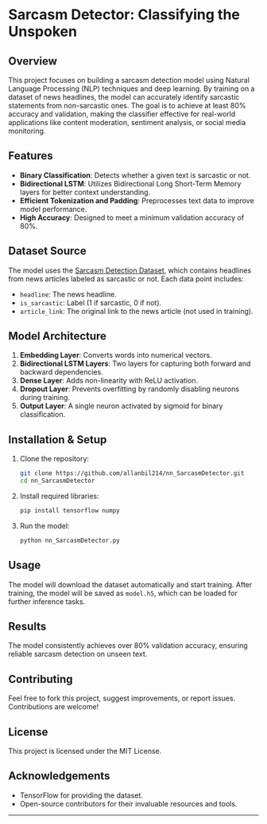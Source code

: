 # Sarcasm Detector: Classifying the Unspoken

## Overview
This project focuses on building a sarcasm detection model using Natural Language Processing (NLP) techniques and deep learning. By training on a dataset of news headlines, the model can accurately identify sarcastic statements from non-sarcastic ones. The goal is to achieve at least 80% accuracy and validation, making the classifier effective for real-world applications like content moderation, sentiment analysis, or social media monitoring.

## Features
- **Binary Classification**: Detects whether a given text is sarcastic or not.
- **Bidirectional LSTM**: Utilizes Bidirectional Long Short-Term Memory layers for better context understanding.
- **Efficient Tokenization and Padding**: Preprocesses text data to improve model performance.
- **High Accuracy**: Designed to meet a minimum validation accuracy of 80%.

## Dataset Source
The model uses the [Sarcasm Detection Dataset](http://storage.googleapis.com/download.tensorflow.org/data/sarcasm.json), which contains headlines from news articles labeled as sarcastic or not. Each data point includes:
- `headline`: The news headline.
- `is_sarcastic`: Label (1 if sarcastic, 0 if not).
- `article_link`: The original link to the news article (not used in training).

## Model Architecture
1. **Embedding Layer**: Converts words into numerical vectors.
2. **Bidirectional LSTM Layers**: Two layers for capturing both forward and backward dependencies.
3. **Dense Layer**: Adds non-linearity with ReLU activation.
4. **Dropout Layer**: Prevents overfitting by randomly disabling neurons during training.
5. **Output Layer**: A single neuron activated by sigmoid for binary classification.

## Installation & Setup
1. Clone the repository:
    ```bash
    git clone https://github.com/allanbil214/nn_SarcasmDetector.git
    cd nn_SarcasmDetector
    ```

2. Install required libraries:
    ```bash
    pip install tensorflow numpy
    ```

3. Run the model:
    ```bash
    python nn_SarcasmDetector.py
    ```

## Usage
The model will download the dataset automatically and start training. After training, the model will be saved as `model.h5`, which can be loaded for further inference tasks.

## Results
The model consistently achieves over 80% validation accuracy, ensuring reliable sarcasm detection on unseen text.

## Contributing
Feel free to fork this project, suggest improvements, or report issues. Contributions are welcome!

## License
This project is licensed under the MIT License.

## Acknowledgements
- TensorFlow for providing the dataset.
- Open-source contributors for their invaluable resources and tools.

---
